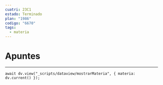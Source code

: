 ```yaml
---
cuatri: 23C1
estado: Terminado
plan: "1986"
codigo: "6670"
tags:
  - materia
---
```

# Apuntes 
---
```dataviewjs
await dv.view("_scripts/dataview/mostrarMateria", { materia: dv.current() });
```